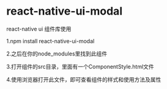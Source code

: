 # react-native-ui-modal
react-native ui 组件库使用

1.npm install react-native-ui-modal 

2.之后在你的node_modules里找到此组件

3.打开组件的src目录，里面有一个ComponentStyle.html文件

4.使用浏览器打开此文件，即可查看组件的样式和使用方法及属性
